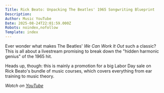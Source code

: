 ```yaml
---
Title: Rick Beato: Unpacking The Beatles' 1965 Songwriting Blueprint
Description: 
Author: Music YouTube
Date: 2025-08-24T22:01:59.000Z
Robots: noindex,nofollow
Template: index
---
```

<p>Ever wonder what makes The Beatles' <em>We Can Work It Out</em> such a classic? This is all about a livestream promising to break down the "hidden harmonic genius" of the 1965 hit.</p>

<p>Heads up, though: this is mainly a promotion for a big Labor Day sale on Rick Beato's bundle of music courses, which covers everything from ear training to music theory.</p>

<p><em>Watch on <a href="https://www.youtube.com/watch?v=44-FZTkB5lw" rel="noopener noreferrer">YouTube</a></em></p>

